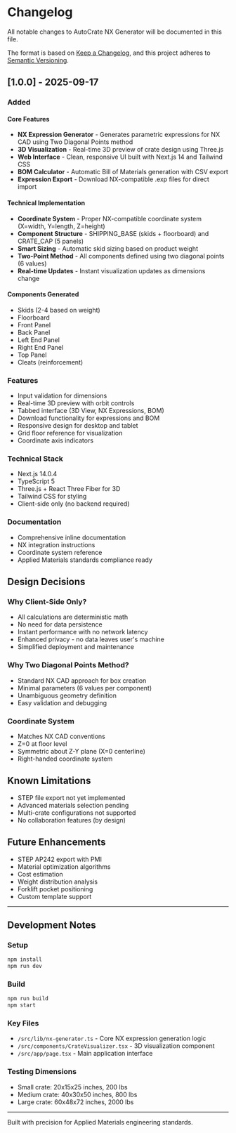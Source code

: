 # Changelog

All notable changes to AutoCrate NX Generator will be documented in this file.

The format is based on [Keep a Changelog](https://keepachangelog.com/en/1.0.0/),
and this project adheres to [Semantic Versioning](https://semver.org/spec/v2.0.0.html).

## [1.0.0] - 2025-09-17

### Added

#### Core Features
- **NX Expression Generator** - Generates parametric expressions for NX CAD using Two Diagonal Points method
- **3D Visualization** - Real-time 3D preview of crate design using Three.js
- **Web Interface** - Clean, responsive UI built with Next.js 14 and Tailwind CSS
- **BOM Calculator** - Automatic Bill of Materials generation with CSV export
- **Expression Export** - Download NX-compatible .exp files for direct import

#### Technical Implementation
- **Coordinate System** - Proper NX-compatible coordinate system (X=width, Y=length, Z=height)
- **Component Structure** - SHIPPING_BASE (skids + floorboard) and CRATE_CAP (5 panels)
- **Smart Sizing** - Automatic skid sizing based on product weight
- **Two-Point Method** - All components defined using two diagonal points (6 values)
- **Real-time Updates** - Instant visualization updates as dimensions change

#### Components Generated
- Skids (2-4 based on weight)
- Floorboard
- Front Panel
- Back Panel
- Left End Panel
- Right End Panel
- Top Panel
- Cleats (reinforcement)

### Features
- Input validation for dimensions
- Real-time 3D preview with orbit controls
- Tabbed interface (3D View, NX Expressions, BOM)
- Download functionality for expressions and BOM
- Responsive design for desktop and tablet
- Grid floor reference for visualization
- Coordinate axis indicators

### Technical Stack
- Next.js 14.0.4
- TypeScript 5
- Three.js + React Three Fiber for 3D
- Tailwind CSS for styling
- Client-side only (no backend required)

### Documentation
- Comprehensive inline documentation
- NX integration instructions
- Coordinate system reference
- Applied Materials standards compliance ready

## Design Decisions

### Why Client-Side Only?
- All calculations are deterministic math
- No need for data persistence
- Instant performance with no network latency
- Enhanced privacy - no data leaves user's machine
- Simplified deployment and maintenance

### Why Two Diagonal Points Method?
- Standard NX CAD approach for box creation
- Minimal parameters (6 values per component)
- Unambiguous geometry definition
- Easy validation and debugging

### Coordinate System
- Matches NX CAD conventions
- Z=0 at floor level
- Symmetric about Z-Y plane (X=0 centerline)
- Right-handed coordinate system

## Known Limitations
- STEP file export not yet implemented
- Advanced materials selection pending
- Multi-crate configurations not supported
- No collaboration features (by design)

## Future Enhancements
- STEP AP242 export with PMI
- Material optimization algorithms
- Cost estimation
- Weight distribution analysis
- Forklift pocket positioning
- Custom template support

---

## Development Notes

### Setup
```bash
npm install
npm run dev
```

### Build
```bash
npm run build
npm start
```

### Key Files
- `/src/lib/nx-generator.ts` - Core NX expression generation logic
- `/src/components/CrateVisualizer.tsx` - 3D visualization component
- `/src/app/page.tsx` - Main application interface

### Testing Dimensions
- Small crate: 20x15x25 inches, 200 lbs
- Medium crate: 40x30x50 inches, 800 lbs
- Large crate: 60x48x72 inches, 2000 lbs

---

Built with precision for Applied Materials engineering standards.